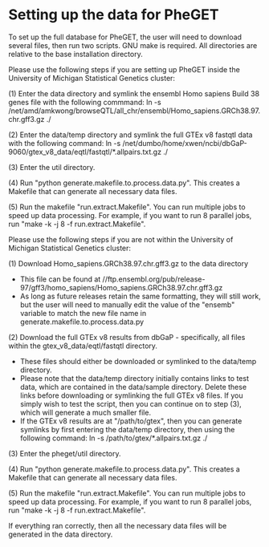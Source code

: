 # Setting up the data for PheGET

To set up the full database for PheGET, the user will need to download several files, then run two scripts. GNU make is required. All directories are relative to the base installation directory.

Please use the following steps if you are setting up PheGET inside the University of Michigan Statistical Genetics cluster:

(1) Enter the data directory and symlink the ensembl Homo sapiens Build 38 genes file with the following commmand:
ln -s /net/amd/amkwong/browseQTL/all_chr/ensembl/Homo_sapiens.GRCh38.97.chr.gff3.gz ./

(2) Enter the data/temp directory and symlink the full GTEx v8 fastqtl data with the following command:
ln -s /net/dumbo/home/xwen/ncbi/dbGaP-9060/gtex_v8_data/eqtl/fastqtl/*.allpairs.txt.gz ./

(3) Enter the util directory.

(4) Run "python generate.makefile.to.process.data.py". This creates a Makefile that can generate all necessary data files.

(5) Run the makefile "run.extract.Makefile". You can run multiple jobs to speed up data processing. For example, if you want to run 8 parallel jobs, run "make -k -j 8 -f run.extract.Makefile".


Please use the following steps if you are not within the University of Michigan Statistical Genetics cluster:

(1) Download Homo_sapiens.GRCh38.97.chr.gff3.gz to the data directory
- This file can be found at 
//ftp.ensembl.org/pub/release-97/gff3/homo_sapiens/Homo_sapiens.GRCh38.97.chr.gff3.gz
- As long as future releases retain the same formatting, they will still work, but the user will need to manually edit the value of the "ensemb" variable to match the new file name in generate.makefile.to.process.data.py
 
(2) Download the full GTEx v8 results from dbGaP - specifically, all files within the gtex_v8_data/eqtl/fastqtl directory.
- These files should either be downloaded or symlinked to the data/temp directory. 
- Please note that the data/temp directory initially contains links to test data, which are contained in the data/sample directory. Delete these links before downloading or symlinking the full GTEx v8 files. If you simply wish to test the script, then you can continue on to step (3), which will generate a much smaller file.
- If the GTEx v8 results are at "/path/to/gtex", then you can generate symlinks by first entering the data/temp directory, then using the following command: 
ln -s /path/to/gtex/*.allpairs.txt.gz ./

(3) Enter the pheget/util directory.

(4) Run "python generate.makefile.to.process.data.py". This creates a Makefile that can generate all necessary data files.

(5) Run the makefile "run.extract.Makefile". You can run multiple jobs to speed up data processing. For example, if you want to run 8 parallel jobs, run "make -k -j 8 -f run.extract.Makefile".


If everything ran correctly, then all the necessary data files will be generated in the data directory.
